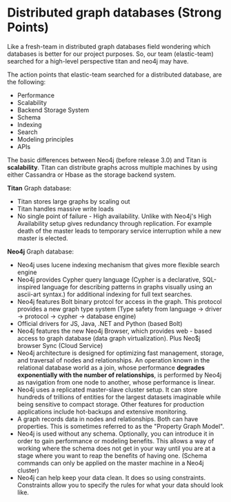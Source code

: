# Distributed graph databases (Strong Points)
Like a fresh-team in distributed graph databases field wondering which databases is better for our project purposes. So, our team (elastic-team) searched for a high-level perspective titan and neo4j may have.

The action points that elastic-team searched for a distributed database, are the following:

- Performance
- Scalability
- Backend Storage System
- Schema
- Indexing
- Search
- Modeling principles
- APIs

The basic differences between Neo4j (before release 3.0) and Titan is **scalability**.
Titan can distribute graphs across multiple machines by using either Cassandra or Hbase as the storage backend system.

**Titan** Graph database:

* Titan stores large graphs by scaling out
* Titan handles massive write loads
* No single point of failure - High availability. Unlike with Neo4j's High Availability setup gives redundancy through replication. For example death of the master leads to temporary service interruption while a new master is elected.


**Neo4j** Graph database:

* Neo4j uses lucene indexing mechanism that gives more flexible search engine
* Neo4j provides Cypher query language (Cypher is a declarative, SQL-inspired language for describing patterns in graphs visually using an ascii-art syntax.) for additional indexing for full text searches.
* Neo4j features Bolt binary protcol for access in the graph. This protocol provides a new graph type system (Type safety from language -> driver -> protocol -> cypher -> database engine)
* Official drivers for JS, Java, .NET and Python (based Bolt)
* Neo4j features the new Neo4j Browser, which provides web - based access to graph database (data graph virtualization). Plus Neo$j browser Sync (Cloud Service)
* Neo4j architecture is designed for optimizing fast management, storage, and traversal of nodes and relationships. An operation known in the relational database world as a join, whose performance **degrades exponentially with the number of relationships**, is performed by Neo4j as navigation from one node to another, whose performance is linear.
* Neo4j uses a replicated master-slave cluster setup. It can store hundreds of trillions of entities for the largest datasets imaginable while being sensitive to compact storage. Other features for production applications include hot-backups and extensive monitoring.
* A graph records data in nodes and relationships. Both can have properties. This is sometimes referred to as the "Property Graph Model".
* Neo4j is used without any schema. Optionally, you can introduce it in order to gain performance or modeling benefits. This allows a way of working where the schema does not get in your way until you are at a stage where you want to reap the benefits of having one. (Schema commands can only be applied on the master machine in a Neo4j cluster)
* Neo4j can help keep your data clean. It does so using constraints. Constraints allow you to specify the rules for what your data should look like.
